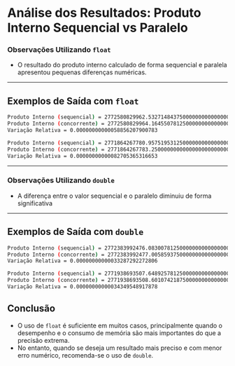 # Análise dos Resultados: Produto Interno Sequencial vs Paralelo

### Observações Utilizando `float`

- O resultado do produto interno calculado de forma sequencial e paralela apresentou pequenas diferenças numéricas.
---

## Exemplos de Saída com `float`
```bash
Produto Interno (sequencial) = 2772580829962.53271484375000000000000000
Produto Interno (concorrente) = 2772580829964.16455078125000000000000000
Variação Relativa = 0.00000000000058856207900783
```
```bash
Produto Interno (sequencial) = 2771864267780.95751953125000000000000000
Produto Interno (concorrente) = 2771864267783.25000000000000000000000000
Variação Relativa = 0.00000000000082705365316653
```


---

### Observações Utilizando `double`

- A diferença entre o valor sequencial e o paralelo diminuiu de forma significativa
---

## Exemplos de Saída com `double`
```bash
Produto Interno (sequencial) = 2772383992476.08300781250000000000000000
Produto Interno (concorrente) = 2772383992477.00585937500000000000000000
Variação Relativa = 0.00000000000033287292272806
```
```bash
Produto Interno (sequencial) = 2771938693507.64892578125000000000000000
Produto Interno (concorrente) = 2771938693508.60107421875000000000000000
Variação Relativa = 0.00000000000034349548917878
```

## Conclusão

- O uso de `float` é suficiente em muitos casos, principalmente quando o desempenho e o consumo de memória são mais importantes do que a precisão extrema.
- No entanto, quando se deseja um resultado mais preciso e com menor erro numérico, recomenda-se o uso de `double`.

